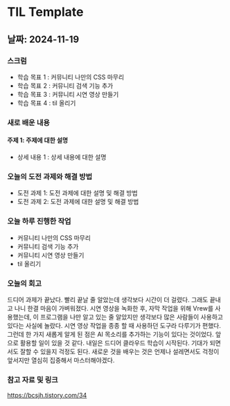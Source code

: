 # TIL Template

## 날짜: 2024-11-19

### 스크럼
- 학습 목표 1 : 커뮤니티 나만의 CSS 마무리
- 학습 목표 2 : 커뮤니티 검색 기능 추가
- 학습 목표 3 : 커뮤니티 시연 영상 만들기
- 학습 목표 4 : til 올리기

### 새로 배운 내용
#### 주제 1: 주제에 대한 설명
- 상세 내용 1 : 상세 내용에 대한 설명

### 오늘의 도전 과제와 해결 방법
- 도전 과제 1: 도전 과제에 대한 설명 및 해결 방법
- 도전 과제 2: 도전 과제에 대한 설명 및 해결 방법

### 오늘 하루 진행한 작업
- 커뮤니티 나만의 CSS 마무리
- 커뮤니티 검색 기능 추가
- 커뮤니티 시연 영상 만들기
- til 올리기

### 오늘의 회고
드디어 과제가 끝났다. 빨리 끝날 줄 알았는데 생각보다 시간이 더 걸렸다. 그래도 끝내고 나니 한결 마음이 가벼워졌다.
시연 영상을 녹화한 후, 자막 작업을 위해 Vrew를 사용했는데, 이 프로그램을 나만 알고 있는 줄 알았지만 생각보다 많은 사람들이 사용하고 있다는 사실에 놀랐다. 시연 영상 작업을 종종 할 때 사용하던 도구라 다루기가 편했다. 그런데 한 가지 새롭게 알게 된 점은 AI 목소리를 추가하는 기능이 있다는 것이었다. 앞으로 활용할 일이 있을 것 같다.
내일은 드디어 클라우드 학습이 시작된다. 기대가 되면서도 잘할 수 있을지 걱정도 된다. 새로운 것을 배우는 것은 언제나 설레면서도 걱정이 앞서지만 열심히 집중해서 마스터해야겠다.

### 참고 자료 및 링크
https://bcsjh.tistory.com/34